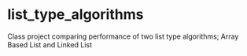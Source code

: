 # list_type_algorithms
Class project comparing performance of two list type algorithms; Array Based List and Linked List
